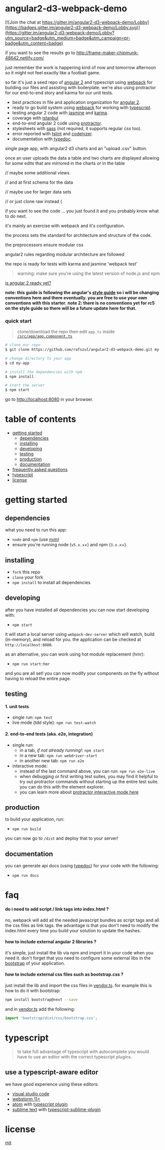 # angular2-d3-webpack-demo

[![Join the chat at https://gitter.im/angular2-d3-webpack-demo/Lobby](https://badges.gitter.im/angular2-d3-webpack-demo/Lobby.svg)](https://gitter.im/angular2-d3-webpack-demo/Lobby?utm_source=badge&utm_medium=badge&utm_campaign=pr-badge&utm_content=badge)

if you want to see the results go to http://frame-maker-chipmunk-48642.netlify.com/

just remember the work is happening kind of now and tomorrow afternoon so it might not feel exactly like a football game.

so far it's just a seed repo of [angular 2](https://angular.io) and typescript using [webpack](http://webpack.github.io/) for building our files and assisting with boilerplate. we're also using protractor for our end-to-end story and karma for our unit tests.
* best practices in file and application organization for [angular 2](https://angular.io/).
* ready to go build system using [webpack](https://webpack.github.io/docs/) for working with [typescript](http://www.typescriptlang.org/).
* testing angular 2 code with [jasmine](http://jasmine.github.io/) and [karma](http://karma-runner.github.io/).
* coverage with [istanbul](https://github.com/gotwarlost/istanbul)
* end-to-end angular 2 code using [protractor](https://angular.github.io/protractor/).
* stylesheets with [sass](http://sass-lang.com/) (not required, it supports regular css too).
* error reported with [tslint](http://palantir.github.io/tslint/) and [codelyzer](https://github.com/mgechev/codelyzer).
* documentation with [typedoc](http://typedoc.org/).

single page app, with angular2 d3 charts and an "upload .csv" button.

once an user uploads the data a table and two charts are displayed allowing for some edits that are mirrored in the charts or in the table

// maybe some additional views.

// and at first schema for the data

// maybe use  for larger data sets

// or just clone raw instead (

if you want to see the code ... you just found it and you probably know what to do next.

it's mainly an exercise with webpack and it's configuration. 

the process sets the standard for architecture and structure of the code.

the preprocessors ensure modular css

angular2 rules regarding modular architecture are followed

the repo is ready for tests with karma and jasmine 'webpack test'

>warning: make sure you're using the latest version of node.js and npm

[is angular 2 ready yet?](http://splintercode.github.io/is-angular-2-ready/)

**note: this guide is following the angular's [style guide](http://angular.io/styleguide) so i will be changing conventions here and there eventually. you are free to use your own conventions with this starter.**
**note 2: there is no conventions yet for rc5 on the style guide so there will be a future update here for that.**

### quick start

> clone/download the repo then edit `app.ts` inside [`/src/app/app.component.ts`](/src/app/app.component.ts)

```bash
# clone our repo
$ git clone https://github.com/rafszul/angular2-d3-webpack-demo.git my-app

# change directory to your app
$ cd my-app

# install the dependencies with npm
$ npm install

# start the server
$ npm start
```
go to [http://localhost:8080](http://localhost:8080) in your browser.

# table of contents

* [getting started](#getting-started)
    * [dependencies](#dependencies)
    * [installing](#installing)
    * [developing](#developing)
    * [testing](#testing)
    * [production](#production)
    * [documentation](#documentation)
* [frequently asked questions](#faq)
* [typescript](#typescript)
* [license](#license)

# getting started

## dependencies

what you need to run this app:
* `node` and `npm` (use [nvm](https://github.com/creationix/nvm))
* ensure you're running node (`v5.x.x`+) and npm (`3.x.x`+)

## installing

* `fork` this repo
* `clone` your fork
* `npm install` to install all dependencies

## developing

after you have installed all dependencies you can now start developing with:

* `npm start`

it will start a local server using `webpack-dev-server` which will watch, build (in-memory), and reload for you. the application can be checked at `http://localhost:8080`.

as an alternative, you can work using hot module replacement (hmr):

* `npm run start:hmr`

and you are all set! you can now modify your components on the fly without having to reload the entire page.

## testing

#### 1. unit tests

* single run: `npm test`
* live mode (tdd style): `npm run test-watch`

#### 2. end-to-end tests (aka. e2e, integration)

* single run:
  * in a tab, *if not already running!*: `npm start`
  * in a new tab: `npm run webdriver-start`
  * in another new tab: `npm run e2e`
* interactive mode:
  * instead of the last command above, you can run: `npm run e2e-live`
  * when debugging or first writing test suites, you may find it helpful to try out protractor commands without starting up the entire test suite. you can do this with the element explorer.
  * you can learn more about [protractor interactive mode here](https://github.com/angular/protractor/blob/master/docs/debugging.md#testing-out-protractor-interactively)

## production

to build your application, run:

* `npm run build`

you can now go to `/dist` and deploy that to your server!

## documentation

you can generate api docs (using [typedoc](http://typedoc.org/)) for your code with the following:

* `npm run docs`

# faq

#### do i need to add script / link tags into index.html ?

no, webpack will add all the needed javascript bundles as script tags and all the css files as link tags. the advantage is that you don't need to modify the index.html every time you build your solution to update the hashes.

#### how to include external angular 2 libraries ?

it's simple, just install the lib via npm and import it in your code when you need it. don't forget that you need to configure some external libs in the [bootstrap](https://github.com/rafszul/angular2-d3-webpack-demo/blob/master/src/main.ts) of your application.

#### how to include external css files such as bootstrap.css ?

just install the lib and import the css files in [vendor.ts](https://github.com/rafszul/angular2-d3-webpack-demo/blob/master/src/vendor.ts). for example this is how to do it with bootstrap:

```sh
npm install bootstrap@next --save
```

and in [vendor.ts](https://github.com/rafszul/angular2-d3-webpack-demo/blob/master/src/vendor.ts) add the following:

```ts
import 'bootstrap/dist/css/bootstrap.css';
```

# typescript

> to take full advantage of typescript with autocomplete you would have to use an editor with the correct typescript plugins.

## use a typescript-aware editor

we have good experience using these editors:

* [visual studio code](https://code.visualstudio.com/)
* [webstorm 11+](https://www.jetbrains.com/webstorm/download/)
* [atom](https://atom.io/) with [typescript plugin](https://atom.io/packages/atom-typescript)
* [sublime text](http://www.sublimetext.com/3) with [typescript-sublime-plugin](https://github.com/microsoft/typescript-sublime-plugin#installation)

# license

[mit](/license)
